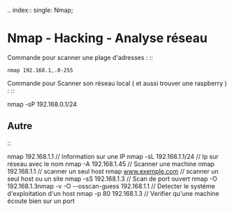.. index::
   single: Nmap;

Nmap - Hacking - Analyse réseau
===================

Commande pour scanner une plage d'adresses :
::

    nmap 192.168.1,.0-255

Commande pour Scanner son réseau local ( et aussi trouver une raspberry ) :
::

  nmap -sP 192.168.0.1/24

Autre
-------------------
::

  nmap 192.168.1.1 // Information sur une IP
  nmap -sL 192.168.1.1/24 // Ip sur  réseau avec le nom
  nmap -A 192.168.1.45 // Scanner une machine
  nmap 192.168.1.1 // scanner un seul host
  nmap www.exemple.com // scanner un seul host ou un site
  nmap -sS 192.168.1.3 // Scan de port ouvert
  nmap -O 192.168.1.3nmap -v -O --osscan-guess 192.168.1.1 // Detecter le systéme d'exploitation d'un host
  nmap -p 80 192.168.1.3 // Verifier qu'une machine écoute bien sur un port 
